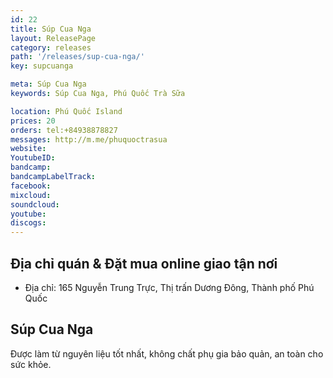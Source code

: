 ```yaml
---
id: 22
title: Súp Cua Nga
layout: ReleasePage
category: releases
path: '/releases/sup-cua-nga/'
key: supcuanga

meta: Súp Cua Nga
keywords: Súp Cua Nga, Phú Quốc Trà Sữa

location: Phú Quốc Island
prices: 20
orders: tel:+84938878827
messages: http://m.me/phuquoctrasua
website: 
YoutubeID: 
bandcamp: 
bandcampLabelTrack: 
facebook: 
mixcloud: 
soundcloud: 
youtube: 
discogs: 
---
```


## Địa chỉ quán & Đặt mua online giao tận nơi

- Địa chỉ: 165 Nguyễn Trung Trực, Thị trấn Dương Đông, Thành phố Phú Quốc


## Súp Cua Nga

Được làm từ nguyên liệu tốt nhất, không chất phụ gia bảo quản, an toàn cho sức khỏe.